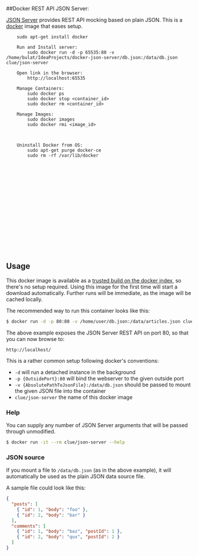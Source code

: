 ##Docker REST API JSON Server:

[JSON Server](https://github.com/typicode/json-server) provides REST API mocking based on plain JSON.
This is a [docker](https://www.docker.io) image that eases setup.
```
    sudo apt-get install docker

    Run and Install server:
        sudo docker run -d -p 65535:80 -v /home/bulat/IdeaProjects/docker-json-server/db.json:/data/db.json clue/json-server

    Open link in the browser:
        http://localhost:65535

    Manage Containers:
        sudo docker ps
        sudo docker stop <container_id>
        sudo docker rm <container_id>
   
    Manage Images:
        sudo docker images
        sudo docker rmi <image_id>
    
    

    Uninstall Docker from OS:
        sudo apt-get purge docker-ce
        sudo rm -rf /var/lib/docker 
```



<br><br><br><br><br><br><br>
<br><br><br><br><br><br><br>




## Usage

This docker image is available as a [trusted build on the docker index](https://index.docker.io/u/clue/json-server/),
so there's no setup required.
Using this image for the first time will start a download automatically.
Further runs will be immediate, as the image will be cached locally.

The recommended way to run this container looks like this:

```bash
$ docker run -d -p 80:80 -v /home/user/db.json:/data/articles.json clue/json-server
```

The above example exposes the JSON Server REST API on port 80, so that you can now browse to:

```
http://localhost/
```

This is a rather common setup following docker's conventions:

* `-d` will run a detached instance in the background
* `-p {OutsidePort}:80` will bind the webserver to the given outside port
* `-v {AbsolutePathToJsonFile}:/data/db.json` should be passed to mount the given JSON file into the container
* `clue/json-server` the name of this docker image

### Help

You can supply any number of JSON Server arguments that will be passed through unmodified.

```bash
$ docker run -it --rm clue/json-server --help
```

### JSON source

If you mount a file to `/data/db.json` (as in the above example),
it will automatically be used as the plain JSON data source file.

A sample file could look like this:

```json
{
  "posts": [
    { "id": 1, "body": "foo" },
    { "id": 2, "body": "bar" }
  ],
  "comments": [
    { "id": 1, "body": "baz", "postId": 1 },
    { "id": 2, "body": "qux", "postId": 2 }
  ]
}
```



